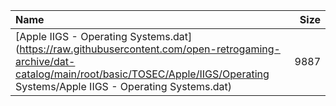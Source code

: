|Name|Size|
|:---|---:|
|[Apple IIGS - Operating Systems.dat](https://raw.githubusercontent.com/open-retrogaming-archive/dat-catalog/main/root/basic/TOSEC/Apple/IIGS/Operating Systems/Apple IIGS - Operating Systems.dat)|9887|
